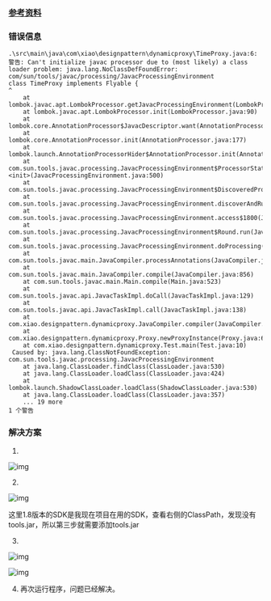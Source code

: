 ### [参考资料](https://www.cnblogs.com/xxjcai/p/java_compiler.html)

### 错误信息

```
.\src\main\java\com\xiao\designpattern\dynamicproxy\TimeProxy.java:6: 警告: Can't initialize javac processor due to (most likely) a class loader problem: java.lang.NoClassDefFoundError: com/sun/tools/javac/processing/JavacProcessingEnvironment
class TimeProxy implements Flyable {
^
    at lombok.javac.apt.LombokProcessor.getJavacProcessingEnvironment(LombokProcessor.java:419)
    at lombok.javac.apt.LombokProcessor.init(LombokProcessor.java:90)
    at lombok.core.AnnotationProcessor$JavacDescriptor.want(AnnotationProcessor.java:124)
    at lombok.core.AnnotationProcessor.init(AnnotationProcessor.java:177)
    at lombok.launch.AnnotationProcessorHider$AnnotationProcessor.init(AnnotationProcessor.java:73)
    at com.sun.tools.javac.processing.JavacProcessingEnvironment$ProcessorState.<init>(JavacProcessingEnvironment.java:500)
    at com.sun.tools.javac.processing.JavacProcessingEnvironment$DiscoveredProcessors$ProcessorStateIterator.next(JavacProcessingEnvironment.java:597)
    at com.sun.tools.javac.processing.JavacProcessingEnvironment.discoverAndRunProcs(JavacProcessingEnvironment.java:690)
    at com.sun.tools.javac.processing.JavacProcessingEnvironment.access$1800(JavacProcessingEnvironment.java:91)
    at com.sun.tools.javac.processing.JavacProcessingEnvironment$Round.run(JavacProcessingEnvironment.java:1035)
    at com.sun.tools.javac.processing.JavacProcessingEnvironment.doProcessing(JavacProcessingEnvironment.java:1176)
    at com.sun.tools.javac.main.JavaCompiler.processAnnotations(JavaCompiler.java:1170)
    at com.sun.tools.javac.main.JavaCompiler.compile(JavaCompiler.java:856)
    at com.sun.tools.javac.main.Main.compile(Main.java:523)
    at com.sun.tools.javac.api.JavacTaskImpl.doCall(JavacTaskImpl.java:129)
    at com.sun.tools.javac.api.JavacTaskImpl.call(JavacTaskImpl.java:138)
    at com.xiao.designpattern.dynamicproxy.JavaCompiler.compiler(JavaCompiler.java:19)
    at com.xiao.designpattern.dynamicproxy.Proxy.newProxyInstance(Proxy.java:62)
    at com.xiao.designpattern.dynamicproxy.Test.main(Test.java:10)
 Caused by: java.lang.ClassNotFoundException: com.sun.tools.javac.processing.JavacProcessingEnvironment
    at java.lang.ClassLoader.findClass(ClassLoader.java:530)
    at java.lang.ClassLoader.loadClass(ClassLoader.java:424)
    at lombok.launch.ShadowClassLoader.loadClass(ShadowClassLoader.java:530)
    at java.lang.ClassLoader.loadClass(ClassLoader.java:357)
    ... 19 more
1 个警告
```

### 解决方案

1. 

![img](https://img-blog.csdnimg.cn/20200116094027736.png?x-oss-process=image/watermark,type_ZmFuZ3poZW5naGVpdGk,shadow_10,text_aHR0cHM6Ly9ibG9nLmNzZG4ubmV0L3FxXzM5NTE0MDMz,size_16,color_FFFFFF,t_70)![点击并拖拽以移动](data:image/gif;base64,R0lGODlhAQABAPABAP///wAAACH5BAEKAAAALAAAAAABAAEAAAICRAEAOw==)

2. 

![img](https://img-blog.csdnimg.cn/20200116094121419.png?x-oss-process=image/watermark,type_ZmFuZ3poZW5naGVpdGk,shadow_10,text_aHR0cHM6Ly9ibG9nLmNzZG4ubmV0L3FxXzM5NTE0MDMz,size_16,color_FFFFFF,t_70)![点击并拖拽以移动](data:image/gif;base64,R0lGODlhAQABAPABAP///wAAACH5BAEKAAAALAAAAAABAAEAAAICRAEAOw==)

这里1.8版本的SDK是我现在项目在用的SDK，查看右侧的ClassPath，发现没有tools.jar，所以第三步就需要添加tools.jar

3. 

![img](https://img-blog.csdnimg.cn/20200116094405663.png?x-oss-process=image/watermark,type_ZmFuZ3poZW5naGVpdGk,shadow_10,text_aHR0cHM6Ly9ibG9nLmNzZG4ubmV0L3FxXzM5NTE0MDMz,size_16,color_FFFFFF,t_70)![点击并拖拽以移动](data:image/gif;base64,R0lGODlhAQABAPABAP///wAAACH5BAEKAAAALAAAAAABAAEAAAICRAEAOw==)

![img](https://img-blog.csdnimg.cn/20200116094437274.png?x-oss-process=image/watermark,type_ZmFuZ3poZW5naGVpdGk,shadow_10,text_aHR0cHM6Ly9ibG9nLmNzZG4ubmV0L3FxXzM5NTE0MDMz,size_16,color_FFFFFF,t_70)![点击并拖拽以移动](data:image/gif;base64,R0lGODlhAQABAPABAP///wAAACH5BAEKAAAALAAAAAABAAEAAAICRAEAOw==)

4. 再次运行程序，问题已经解决。